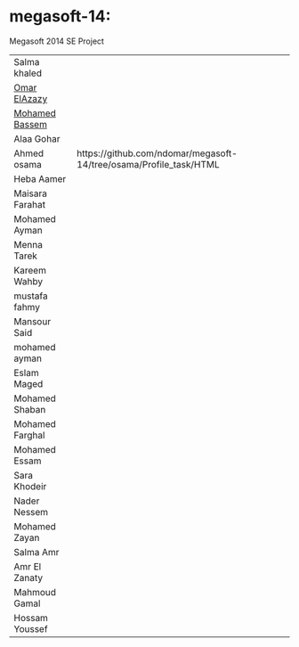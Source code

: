 megasoft-14:
===========

Megasoft 2014 SE Project
<table>
	<tr>
		<td>Salma khaled</td>
	</tr>
	<tr>
		<td><a href="http://www.oa12gb.com">Omar ElAzazy</a></td>
	</tr>
	<tr>
		<td><a href="https://github.com/ndomar/megasoft-14/tree/master/CompanyProfiles/MohamedBassem">Mohamed Bassem</a></td>
	</tr>
	<tr>
		<td>Alaa Gohar</td>
	</tr>
	<tr>
		<td>Ahmed osama</td>
		<td>https://github.com/ndomar/megasoft-14/tree/osama/Profile_task/HTML</td>
	</tr>
	<tr>	
		<td>Heba Aamer</td>
	</tr>
	<tr>
		<td>Maisara Farahat</td>
	</tr>
	<tr>
		<td>Mohamed Ayman</td>
	</tr>
	<tr>
		<td>Menna Tarek</td> 
	</tr>
	<tr>
		<td>Kareem Wahby</td>
	</tr>
	<tr>
		<td>mustafa fahmy</td>
	</tr>
	<tr>
		<td>Mansour Said</td>
	</tr>
	<tr>
		<td>mohamed ayman
	</td>
	<tr>
		<td>Eslam Maged</td>
	</tr>
    <tr>
		<td>Mohamed Shaban</td>
	</tr>
	<tr>
		<td>Mohamed Farghal</td>
	</tr>
	<tr>
		<td>Mohamed Essam</td>
	</tr>	
	<tr>
		<td>Sara Khodeir</td>
	</tr>
	<tr>
		<td>Nader Nessem</td>
	</tr>
	<tr> 
		<td>Mohamed Zayan</td>
	</tr>
	<tr>
		<td>Salma Amr</td>
	</tr>
	<tr>
		<td>Amr El Zanaty</td>
	</tr>
	<tr>
		<td>Mahmoud Gamal</td>
	</tr>
	<tr>
		<td>Hossam Youssef</td>
	</tr>
</table>

